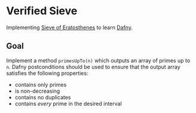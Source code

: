 # Verified Sieve

Implementing [Sieve of Eratosthenes](https://en.wikipedia.org/wiki/Sieve_of_Eratosthenes) to learn [Dafny](https://dafny.org/).

## Goal

Implement a method `primesUpTo(n)` which outputs an array of primes up to `n`.
Dafny postconditions should be used to ensure that the output array satisfies the following properties:
* contains only primes
* is non-decreasing
* contains no duplicates
* contains *every* prime in the desired interval
